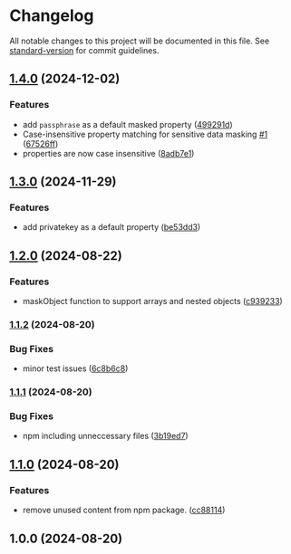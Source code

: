# Changelog

All notable changes to this project will be documented in this file. See [standard-version](https://github.com/conventional-changelog/standard-version) for commit guidelines.

## [1.4.0](https://github.com/billchurch/webssh2_client/compare/v1.3.0...v1.4.0) (2024-12-02)


### Features

* add `passphrase` as a default masked property ([499291d](https://github.com/billchurch/webssh2_client/commit/499291d99307b8d9ad3f68082a04e6aaf9bc5f14))
* Case-insensitive property matching for sensitive data masking [#1](https://github.com/billchurch/jsmasker/issues/1) ([67526ff](https://github.com/billchurch/webssh2_client/commit/67526fffbef08bb339f53149f3f78a6748b5ba7a))
* properties are now case insensitive ([8adb7e1](https://github.com/billchurch/webssh2_client/commit/8adb7e152cd02b50f92b674f60c8161ef71647a1))

## [1.3.0](https://github.com/billchurch/webssh2_client/compare/v1.2.0...v1.3.0) (2024-11-29)


### Features

* add privatekey as a default property ([be53dd3](https://github.com/billchurch/webssh2_client/commit/be53dd3c9cd3d09337e1aec3765ad04111fc95ea))

## [1.2.0](https://github.com/billchurch/webssh2_client/compare/v1.1.2...v1.2.0) (2024-08-22)


### Features

* maskObject function to support arrays and nested objects ([c939233](https://github.com/billchurch/webssh2_client/commit/c93923305f11f4568e9659fef41e4fbd548d17c4))

### [1.1.2](https://github.com/billchurch/webssh2_client/compare/v1.1.1...v1.1.2) (2024-08-20)


### Bug Fixes

* minor test issues ([6c8b6c8](https://github.com/billchurch/webssh2_client/commit/6c8b6c8e2fe0c7b1a50dcce6c23556a3528b6d2a))

### [1.1.1](https://github.com/billchurch/webssh2_client/compare/v1.1.0...v1.1.1) (2024-08-20)


### Bug Fixes

* npm including unneccessary files ([3b19ed7](https://github.com/billchurch/webssh2_client/commit/3b19ed7cf1e9f1bb849699ad730511b17ecb5849))

## [1.1.0](https://github.com/billchurch/webssh2_client/compare/v1.0.0...v1.1.0) (2024-08-20)


### Features

* remove unused content from npm package. ([cc88114](https://github.com/billchurch/webssh2_client/commit/cc88114e43b2edea96a9b2f566c68a3d4eeee2bb))

## 1.0.0 (2024-08-20)
